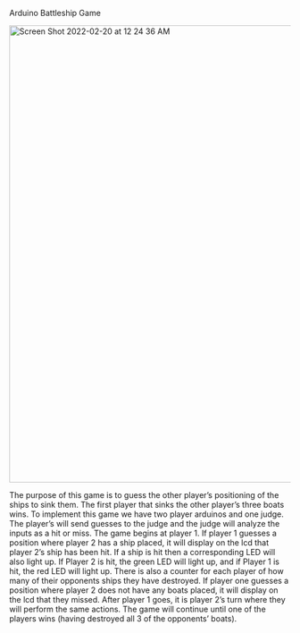 Arduino Battleship Game

<img width="818" alt="Screen Shot 2022-02-20 at 12 24 36 AM" src="https://user-images.githubusercontent.com/76801679/154829709-42a3b759-e394-484d-b2a4-220404502b92.png">

The purpose of this game is to guess the other player’s positioning of the ships to sink them. The first player that sinks the other player’s three boats wins.
To implement this game we have two player arduinos and one judge. The player’s will send guesses to the judge and the judge will analyze the inputs as a hit or miss. The game begins at player 1. If player 1 guesses a position where player 2 has a ship placed, it will display on the lcd that player 2’s ship has been hit. If a ship is hit then a corresponding LED will also light up. If Player 2 is hit, the green LED will light up, and if Player 1 is hit, the red LED will light up. There is also a counter for each player of how many of their opponents ships they have destroyed. If player one guesses a position where player 2 does not have any boats placed, it will display on the lcd that they missed. After player 1 goes, it is player 2’s turn where they will perform the same actions. The game will continue until one of the players wins (having destroyed all 3 of the opponents’ boats).
